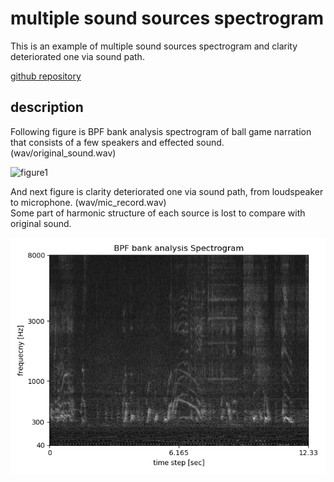 #  multiple sound sources spectrogram   
    
This is an example of multiple sound sources spectrogram and clarity deteriorated one via sound path.  
   
[github repository](https://github.com/shun60s/spectrogram2/)  
  

## description  

Following figure is BPF bank analysis spectrogram of ball game narration that consists of a few speakers and  effected sound. (wav/original_sound.wav)  


![figure1](doc/original_sound.png.png)  


And next figure is clarity deteriorated one via sound path, from loudspeaker to microphone. (wav/mic_record.wav)   
Some part of harmonic structure of each source is lost to compare with original sound.  

![figure2](doc/mic_record.png)  


